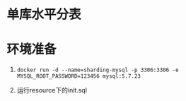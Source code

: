 # 单库水平分表

# 环境准备

1. `docker run -d --name=sharding-mysql -p 3306:3306 -e MYSQL_ROOT_PASSWORD=123456 mysql:5.7.23`

2. 运行resource下的init.sql